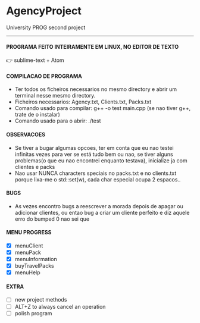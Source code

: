 # AgencyProject
University PROG second project
***
#### PROGRAMA FEITO INTEIRAMENTE EM LINUX, NO EDITOR DE TEXTO
:point_right: sublime-text + Atom
#### COMPILACAO DE PROGRAMA
- Ter todos os ficheiros necessarios no mesmo directory e abrir um terminal nesse mesmo directory.
- Ficheiros necessarios: Agency.txt, Clients.txt, Packs.txt
- Comando usado para compilar:
        g++ -o test main.cpp    (se nao tiver g++, trate de o instalar)
- Comando usado para o abrir:
        ./test

#### OBSERVACOES  
- Se tiver a bugar algumas opcoes, ter em conta que eu nao testei infinitas vezes para ver se está tudo bem ou nao, se tiver alguns problemas(o que eu nao encontrei enquanto testava), inicialize ja com clientes e packs
- Nao usar NUNCA characters speciais no packs.txt e no clients.txt porque lixa-me o std::set(w), cada char especial ocupa 2 espacos..
        
#### BUGS
- As vezes encontro bugs a reescrever a morada depois de apagar ou adicionar clientes, ou entao bug a criar um cliente perfeito e diz aquele erro do bumped 0 nao sei que

#### MENU PROGRESS
- [x] menuClient
- [x] menuPack
- [x] menuInformation
- [x] buyTravelPacks
- [x] menuHelp

#### EXTRA
- [ ] new project methods
- [ ] ALT+Z to always cancel an operation
- [ ] polish program
